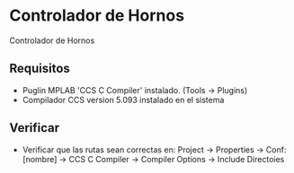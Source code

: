 # Controlador de Hornos

Controlador de Hornos




## Requisitos
+ Puglin MPLAB 'CCS C Compiler' instalado. (Tools -> Plugins) 
+ Compilador CCS version 5.093 instalado en el sistema

## Verificar
+ Verificar que las rutas sean correctas en:  Project  -> Properties -> Conf: [nombre] -> CCS C Compiler -> Compiler Options -> Include Directoies